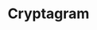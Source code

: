 ---
layout: post
title: Cryptagram
site: https://chrome.google.com/webstore/detail/cryptagram/adabfepaidfgaecmkcekhefdgjaihahc?hl=en
image: /lib/img/projects/cryptagram.jpg
creator:
  - name: Ian Spiro
    school: NYU
    twitter: 
    eboard: false
    current: false
  - name: Matt Tierney
    school: NYU
    twitter: 
    eboard: false
    current: false
launchdate:
demodays:
---